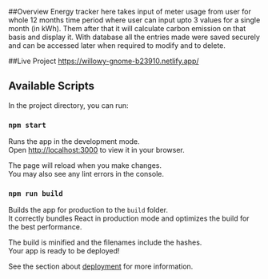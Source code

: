 ##Overview
Energy tracker here takes input of meter usage from user for whole 12 months time period where user can input upto 3 values for a single month (in kWh). Them after that it will calculate carbon emission on that basis and display it. With database all the entries made were saved securely and can be accessed later when required to modify and to delete.

##Live Project
https://willowy-gnome-b23910.netlify.app/

## Available Scripts

In the project directory, you can run:

### `npm start`

Runs the app in the development mode.\
Open [http://localhost:3000](http://localhost:3000) to view it in your browser.

The page will reload when you make changes.\
You may also see any lint errors in the console.

### `npm run build`

Builds the app for production to the `build` folder.\
It correctly bundles React in production mode and optimizes the build for the best performance.

The build is minified and the filenames include the hashes.\
Your app is ready to be deployed!

See the section about [deployment](https://facebook.github.io/create-react-app/docs/deployment) for more information.
